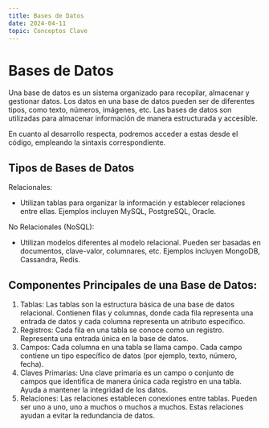 ```yaml
---
title: Bases de Datos
date: 2024-04-11
topic: Conceptos Clave
---
```


# Bases de Datos

Una base de datos es un sistema organizado para recopilar, almacenar y gestionar datos. Los datos en una base de datos pueden ser de diferentes tipos, como texto, números, imágenes, etc. Las bases de datos son utilizadas para almacenar información de manera estructurada y accesible.

En cuanto al desarrollo respecta, podremos acceder a estas desde el código, empleando la sintaxis correspondiente.

## Tipos de Bases de Datos

Relacionales:
- Utilizan tablas para organizar la información y establecer relaciones entre ellas. Ejemplos incluyen MySQL, PostgreSQL, Oracle.

No Relacionales (NoSQL):
- Utilizan modelos diferentes al modelo relacional. Pueden ser basadas en documentos, clave-valor, columnares, etc. Ejemplos incluyen MongoDB, Cassandra, Redis.

## Componentes Principales de una Base de Datos:

1. Tablas: Las tablas son la estructura básica de una base de datos relacional. Contienen filas y columnas, donde cada fila representa una entrada de datos y cada columna representa un atributo específico.
2. Registros: Cada fila en una tabla se conoce como un registro. Representa una entrada única en la base de datos.
3. Campos: Cada columna en una tabla se llama campo. Cada campo contiene un tipo específico de datos (por ejemplo, texto, número, fecha).
4. Claves Primarias: Una clave primaria es un campo o conjunto de campos que identifica de manera única cada registro en una tabla. Ayuda a mantener la integridad de los datos.
5. Relaciones: Las relaciones establecen conexiones entre tablas. Pueden ser uno a uno, uno a muchos o muchos a muchos. Estas relaciones ayudan a evitar la redundancia de datos.